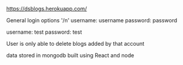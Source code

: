 https://dsblogs.herokuapp.com/

General login options '/n'
username: username
password: password

username: test
password: test

User is only able to delete blogs added by that account

data stored in mongodb
built using React and node
